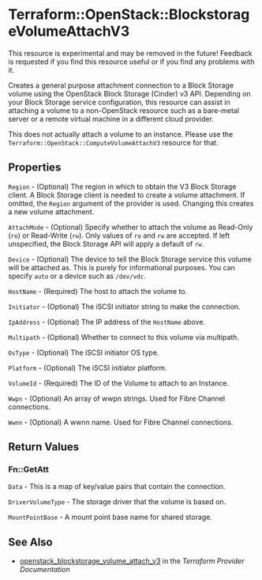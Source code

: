# Terraform::OpenStack::BlockstorageVolumeAttachV3

This resource is experimental and may be removed in the future! Feedback
is requested if you find this resource useful or if you find any problems
with it.

Creates a general purpose attachment connection to a Block
Storage volume using the OpenStack Block Storage (Cinder) v3 API.
Depending on your Block Storage service configuration, this
resource can assist in attaching a volume to a non-OpenStack resource
such as a bare-metal server or a remote virtual machine in a
different cloud provider.

This does not actually attach a volume to an instance. Please use
the `Terraform::OpenStack::ComputeVolumeAttachV3` resource for that.

## Properties

`Region` - (Optional) The region in which to obtain the V3 Block Storage
client. A Block Storage client is needed to create a volume attachment.
If omitted, the `Region` argument of the provider is used. Changing this
creates a new volume attachment.

`AttachMode` - (Optional) Specify whether to attach the volume as Read-Only
(`ro`) or Read-Write (`rw`). Only values of `ro` and `rw` are accepted.
If left unspecified, the Block Storage API will apply a default of `rw`.

`Device` - (Optional) The device to tell the Block Storage service this
volume will be attached as. This is purely for informational purposes.
You can specify `auto` or a device such as `/dev/vdc`.

`HostName` - (Required) The host to attach the volume to.

`Initiator` - (Optional) The iSCSI initiator string to make the connection.

`IpAddress` - (Optional) The IP address of the `HostName` above.

`Multipath` - (Optional) Whether to connect to this volume via multipath.

`OsType` - (Optional) The iSCSI initiator OS type.

`Platform` - (Optional) The iSCSI initiator platform.

`VolumeId` - (Required) The ID of the Volume to attach to an Instance.

`Wwpn` - (Optional) An array of wwpn strings. Used for Fibre Channel
connections.

`Wwnn` - (Optional) A wwnn name. Used for Fibre Channel connections.


## Return Values

### Fn::GetAtt

`Data` - This is a map of key/value pairs that contain the connection.

`DriverVolumeType` - The storage driver that the volume is based on.

`MountPointBase` - A mount point base name for shared storage.

## See Also

* [openstack_blockstorage_volume_attach_v3](https://www.terraform.io/docs/providers/openstack/r/blockstorage_volume_attach_v3.html) in the _Terraform Provider Documentation_